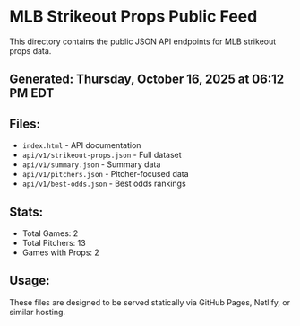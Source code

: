 # MLB Strikeout Props Public Feed

This directory contains the public JSON API endpoints for MLB strikeout props data.

## Generated: Thursday, October 16, 2025 at 06:12 PM EDT

## Files:
- `index.html` - API documentation
- `api/v1/strikeout-props.json` - Full dataset
- `api/v1/summary.json` - Summary data
- `api/v1/pitchers.json` - Pitcher-focused data  
- `api/v1/best-odds.json` - Best odds rankings

## Stats:
- Total Games: 2
- Total Pitchers: 13
- Games with Props: 2

## Usage:
These files are designed to be served statically via GitHub Pages, Netlify, or similar hosting.

